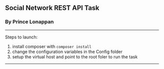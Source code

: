 ## Social Network REST API Task
### By Prince Lonappan
---
Steps to launch:
1. install composer with `composer install`
2. change the configuration variables in the Config folder
3. setup the virtual host and point to the root foler to run the task

---
